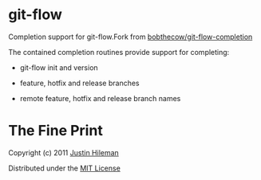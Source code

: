 # git-flow

Completion support for git-flow.Fork from [bobthecow/git-flow-completion](https://github.com/bobthecow/git-flow-completion/blob/master/git.fish)

The contained completion routines provide support for completing:

- git-flow init and version

- feature, hotfix and release branches

- remote feature, hotfix and release branch names

# The Fine Print

Copyright (c) 2011 [Justin Hileman](http://justinhileman.com)

Distributed under the [MIT License](http://creativecommons.org/licenses/MIT/)

